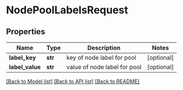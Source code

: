 # NodePoolLabelsRequest

## Properties
Name | Type | Description | Notes
------------ | ------------- | ------------- | -------------
**label_key** | **str** | key of node label for pool | [optional] 
**label_value** | **str** | value of node label for pool | [optional] 

[[Back to Model list]](../README.md#documentation-for-models) [[Back to API list]](../README.md#documentation-for-api-endpoints) [[Back to README]](../README.md)

